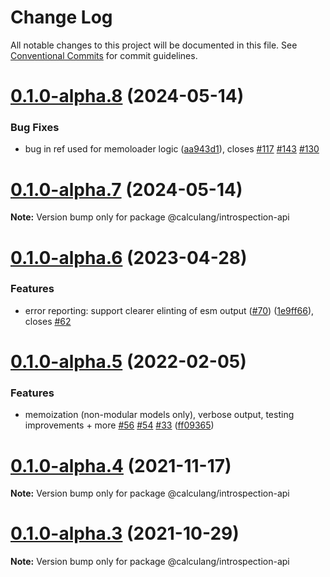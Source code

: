 # Change Log

All notable changes to this project will be documented in this file.
See [Conventional Commits](https://conventionalcommits.org) for commit guidelines.

# [0.1.0-alpha.8](https://github.com/calculang/calculang/compare/v0.1.0-alpha.7...v0.1.0-alpha.8) (2024-05-14)


### Bug Fixes

* bug in ref used for memoloader logic ([aa943d1](https://github.com/calculang/calculang/commit/aa943d14c2c39c3f10cf91bcb349f30291f13750)), closes [#117](https://github.com/calculang/calculang/issues/117) [#143](https://github.com/calculang/calculang/issues/143) [#130](https://github.com/calculang/calculang/issues/130)





# [0.1.0-alpha.7](https://github.com/calculang/calculang/compare/v0.1.0-alpha.6...v0.1.0-alpha.7) (2024-05-14)

**Note:** Version bump only for package @calculang/introspection-api





# [0.1.0-alpha.6](https://github.com/calculang/calculang/compare/v0.1.0-alpha.5...v0.1.0-alpha.6) (2023-04-28)


### Features

* error reporting: support clearer elinting of esm output ([#70](https://github.com/calculang/calculang/issues/70)) ([1e9ff66](https://github.com/calculang/calculang/commit/1e9ff66ea80ce7158b0e4d37da20d176b12e2d83)), closes [#62](https://github.com/calculang/calculang/issues/62)





# [0.1.0-alpha.5](https://github.com/calculang/calculang/compare/v0.1.0-alpha.4...v0.1.0-alpha.5) (2022-02-05)


### Features

* memoization (non-modular models only), verbose output, testing improvements + more [#56](https://github.com/calculang/calculang/issues/56) [#54](https://github.com/calculang/calculang/issues/54) [#33](https://github.com/calculang/calculang/issues/33) ([ff09365](https://github.com/calculang/calculang/commit/ff0936516fc0ed8cca011042bb657752a902d01c))






# [0.1.0-alpha.4](https://github.com/calculang/calculang/compare/v0.1.0-alpha.3...v0.1.0-alpha.4) (2021-11-17)

**Note:** Version bump only for package @calculang/introspection-api






# [0.1.0-alpha.3](https://github.com/calculang/calculang/compare/v0.1.0-alpha.2...v0.1.0-alpha.3) (2021-10-29)

**Note:** Version bump only for package @calculang/introspection-api
